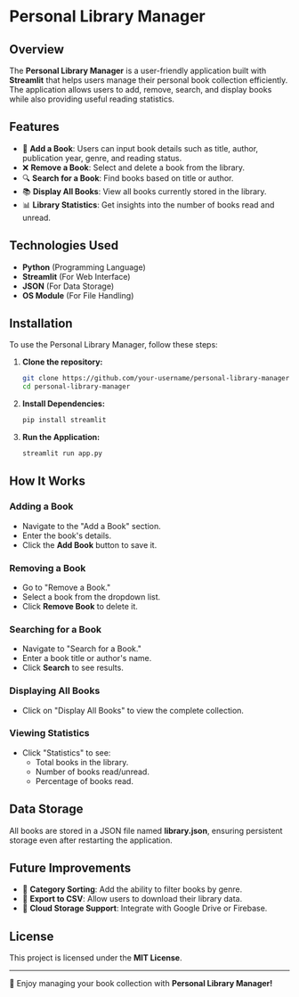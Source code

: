 # Personal Library Manager

## Overview
The **Personal Library Manager** is a user-friendly application built with **Streamlit** that helps users manage their personal book collection efficiently. The application allows users to add, remove, search, and display books while also providing useful reading statistics.

## Features
- 📖 **Add a Book**: Users can input book details such as title, author, publication year, genre, and reading status.
- ❌ **Remove a Book**: Select and delete a book from the library.
- 🔍 **Search for a Book**: Find books based on title or author.
- 📚 **Display All Books**: View all books currently stored in the library.
- 📊 **Library Statistics**: Get insights into the number of books read and unread.

## Technologies Used
- **Python** (Programming Language)
- **Streamlit** (For Web Interface)
- **JSON** (For Data Storage)
- **OS Module** (For File Handling)

## Installation
To use the Personal Library Manager, follow these steps:

1. **Clone the repository:**
   ```sh
   git clone https://github.com/your-username/personal-library-manager.git
   cd personal-library-manager
   ```

2. **Install Dependencies:**
   ```sh
   pip install streamlit
   ```

3. **Run the Application:**
   ```sh
   streamlit run app.py
   ```

## How It Works
### Adding a Book
- Navigate to the "Add a Book" section.
- Enter the book's details.
- Click the **Add Book** button to save it.

### Removing a Book
- Go to "Remove a Book."
- Select a book from the dropdown list.
- Click **Remove Book** to delete it.

### Searching for a Book
- Navigate to "Search for a Book."
- Enter a book title or author's name.
- Click **Search** to see results.

### Displaying All Books
- Click on "Display All Books" to view the complete collection.

### Viewing Statistics
- Click "Statistics" to see:
  - Total books in the library.
  - Number of books read/unread.
  - Percentage of books read.

## Data Storage
All books are stored in a JSON file named **library.json**, ensuring persistent storage even after restarting the application.

## Future Improvements
- 📌 **Category Sorting**: Add the ability to filter books by genre.
- 📌 **Export to CSV**: Allow users to download their library data.
- 📌 **Cloud Storage Support**: Integrate with Google Drive or Firebase.

## License
This project is licensed under the **MIT License**.

---
🚀 Enjoy managing your book collection with **Personal Library Manager!**

